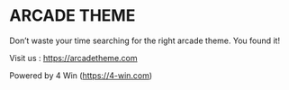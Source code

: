 # ARCADE THEME

Don’t waste your time searching for the right arcade theme. You found it! 

Visit us : https://arcadetheme.com


Powered by 4 Win (https://4-win.com)
